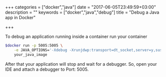 +++
categories = ["docker","java"]
date = "2017-06-05T23:49:59+03:00"
description = ""
keywords = ["docker","java","debug"]
title = "Debug a Java app in Docker"

+++

To debug an application running inside a container run your container

~~~bash
$docker run -p 5005:5005 \
	-e JAVA_OPTIONS='-Xdebug -Xrunjdwp:transport=dt_socket,server=y,suspend=y,address=5005' \
	your_java_image
~~~

After that your application will stop and wait for a debugger. So, open your IDE and attach a debugger to 
Port: 5005. 
